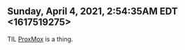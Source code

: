 ## Sunday, April 4, 2021, 2:54:35AM EDT <1617519275>

TIL [ProxMox](https://duck.com/lite?kd=-1&kp=-1&q=ProxMox) is a thing.

